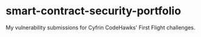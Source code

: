 # smart-contract-security-portfolio
My vulnerability submissions for Cyfrin CodeHawks' First Flight challenges.
